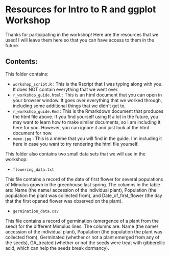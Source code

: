 # Resources for Intro to R and ggplot Workshop

Thanks for participating in the workshop! Here are the resources that we used! I will leave them here so that you can have access to them in the future. 

## Contents: 

This folder contains:

- `workshop_script.R` : This is the Rscript that I was typing along with you. It does NOT contain everything that we went over. 
- `r_workshop_guide.html` : This is an html document that you can open in your browser window. It goes over everything that we worked through, including some additional things that we didn't get to. 
- `r_workshop_guide.Rmd` : This is the Rmarkdown document that produces the html file above. If you find yourself using R a lot in the future, you may want to learn how to make similar documents, so I am including it here for you. However, you can ignore it and just look at the html document for now. 
- `meme.jpg` : This is a meme that you will find in the guide. I'm including it here in case you want to try rendering the html file yourself. 

This folder also contains two small data sets that we will use in the workshop: 

- `flowering_data.txt`

This file contains a record of the date of first flower for several populations of Mimulus grown in the greenhouse last spring. The columns in the table are: Name (the name/ accession of the individual plant), Population (the population the plant was collected from), and Date_of_first_flower (the day that the first opened flower was observed on the plant).

- `germination_data.csv`

This file contains a record of germination (emergence of a plant from the seed) for the different Mimulus lines. The columns are: Name (the name/ accession of the individual plant), Population (the population the plant was collected from), Germinated (whether or not a plant emerged from any of the seeds), GA_treated (whether or not the seeds were treat with gibberellic acid, which can help the seeds break dormancy). 
